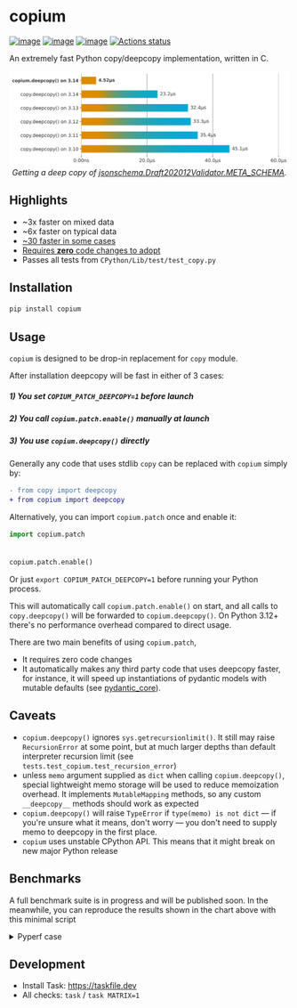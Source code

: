 # copium

[![image](https://img.shields.io/pypi/v/copium.svg)](https://pypi.python.org/pypi/copium)
[![image](https://img.shields.io/pypi/l/copium.svg)](https://pypi.python.org/pypi/copium)
[![image](https://img.shields.io/pypi/pyversions/copium.svg)](https://pypi.python.org/pypi/copium)
[![Actions status](https://github.com/Bobronium/copium/actions/workflows/build.yml/badge.svg)](https://github.com/Bobronium/copium/actions)

An extremely fast Python copy/deepcopy implementation, written in C.

<div align="center">
  <picture>
    <source srcset="https://raw.githubusercontent.com/Bobronium/copium/main/assets/chart_dark.svg" media="(prefers-color-scheme: dark)">
    <source srcset="https://raw.githubusercontent.com/Bobronium/copium/main/assets/chart_light.svg" media="(prefers-color-scheme: light)">
    <img src="https://raw.githubusercontent.com/Bobronium/copium/main/assets/chart_light.svg" alt="Benchmark results bar chart">
  </picture>
</div>

<div align="center">
  <i>Getting a deep copy of <a href="https://github.com/python-jsonschema/jsonschema/blob/0798cd7a59caea669e2de2ecac9c6e2dfcb57f6d/jsonschema/validators.py#L812">jsonschema.Draft202012Validator.META_SCHEMA</a>.</i>
</div>

## Highlights

- ~3x faster on mixed data
- ~6x faster on typical data
- [~30 faster in some cases](#benchmarks)
- [Requires **zero** code changes to adopt](#1-you-set-copium_patch_deepcopy1-before-launch)
- Passes all tests from `CPython/Lib/test/test_copy.py`

## Installation

```bash
pip install copium
```

## Usage

`copium` is designed to be drop-in replacement for `copy` module.

After installation deepcopy will be fast in either of 3 cases:

##### 1) You set `COPIUM_PATCH_DEEPCOPY=1` before launch

##### 2) You call `copium.patch.enable()` manually at launch

##### 3) You use `copium.deepcopy()` directly

Generally any code that uses stdlib `copy` can be replaced with `copium` simply by:

```diff
- from copy import deepcopy
+ from copium import deepcopy
```

Alternatively, you can import `copium.patch` once and enable it:

```python
import copium.patch


copium.patch.enable()
```

Or just `export COPIUM_PATCH_DEEPCOPY=1` before running your Python process.

This will automatically call `copium.patch.enable()` on start, and all calls to `copy.deepcopy()` will be forwarded to
`copium.deepcopy()`. On Python 3.12+ there's no performance overhead compared to direct
usage.

There are two main benefits of using `copium.patch`,

- It requires zero code changes
- It automatically makes any third party code that uses deepcopy faster, for
  instance, it will speed up instantiations of pydantic
  models with mutable defaults
  \(see [pydantic_core](https://github.com/pydantic/pydantic-core/blob/f1239f81d944bcda84bffec64527d46f041ccc9e/src/validators/with_default.rs#L23)).

## Caveats

- `copium.deepcopy()` ignores `sys.getrecursionlimit()`. It still may raise `RecursionError` at some point, but at much
  larger depths than default interpreter recursion limit (see `tests.test_copium.test_recursion_error`)
- unless `memo` argument supplied as `dict` when calling `copium.deepcopy()`, special lightweight memo storage will be
  used to reduce memoization overhead. It implements `MutableMapping` methods, so any custom `__deepcopy__` methods
  should work as expected
- `copium.deepcopy()` will raise `TypeError` if `type(memo) is not dict` — if you're unsure what it means, don't worry —
  you don't need to supply memo to deepcopy in the first place.
- `copium` uses unstable CPython API. This means that it might break on new major Python release

## Benchmarks

A full benchmark suite is in progress and will be published soon.
In the meanwhile, you can reproduce the results shown in the chart above with this minimal script

<details>
<summary>Pyperf case</summary>

```shell
cat > benchmark.py << 'PY'
# /// script
# requires-python = ">=3.10"
# dependencies = [
#     "pyperf",
#     "copium",
# ]
# ///
import pyperf

runner = pyperf.Runner()

setup = """
import copy
from decimal import Decimal

payload = {
        "a": 1,
        "b": (b := [(1, 2, 3), (4, 5, 6)]),
        "c": [Decimal("3.14"), complex(), [], (), frozenset(), b],
}
"""

runner.timeit(name="deepcopy", stmt=f"b=copy.deepcopy(payload)", setup=setup)
PY
```

```shell
uv run --python 3.14t benchmark.py -q -o copy3.14t.json && \
COPIUM_PATCH_DEEPCOPY=1 PYTHON_GIL=0 \
uv run --python 3.14t benchmark.py -q -o copium3.14t.json --copy-env && \
uvx pyperf compare_to copy3.14t.json copium3.14t.json --table
```

Output:

```shell
deepcopy: Mean +- std dev: 20.8 us +- 1.6 us
deepcopy: Mean +- std dev: 928 ns +- 11 ns
+--------------+---------+--------------------+
| Benchmark | copy    | copium                |
+===========+=========+=======================+
| deepcopy  | 20.8 us | 928 ns: 22.40x faster |
+-----------+---------+-----------------------+
```

```shell
❯ uv run --python 3.13 benchmark.py -q -o copy3.13.json && \
COPIUM_PATCH_DEEPCOPY=1 \
uv run --python 3.13 benchmark.py -q -o copium3.13.json --copy-env && \
uvx pyperf compare_to copy3.13.json copium3.13.json --table
```

```shell
deepcopy: Mean +- std dev: 10.8 us +- 0.9 us
deepcopy: Mean +- std dev: 880 ns +- 23 ns
+-----------+-----------+-----------------------+
| Benchmark | copy3.13t | copium3.13t           |
+===========+===========+=======================+
| deepcopy  | 10.8 us   | 880 ns: 12.26x faster |
+-----------+-----------+-----------------------+
```

```shell
❯ uv run --python 3.13t benchmark.py -q -o copy3.13t.json && \
COPIUM_PATCH_DEEPCOPY=1 PYTHON_GIL=0 \
uv run --python 3.13t benchmark.py -q -o copium3.13t.json --copy-env && \
uvx pyperf compare_to copy3.13t.json copium3.13t.json --table
```

```shell
deepcopy: Mean +- std dev: 29.0 us +- 6.7 us
deepcopy: Mean +- std dev: 942 ns +- 29 ns
+-----------+-----------+-----------------------+
| Benchmark | copy3.13t | copium3.13t           |
+===========+===========+=======================+
| deepcopy  | 29.0 us   | 942 ns: 30.84x faster |
+-----------+-----------+-----------------------+
```

</details>

## Development

- Install Task: https://taskfile.dev
- All checks: `task` / `task MATRIX=1`
